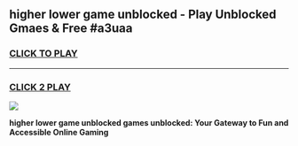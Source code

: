 
## higher lower game unblocked - Play Unblocked Gmaes & Free #a3uaa
<h3>
<a href="https://premium.freeplayer.one?title=higher_lower_game_unblocked&ref=01M">CLICK TO PLAY</a></h3>
<hr>

<h3>
<a href="https://premium.freeplayer.one?title=higher_lower_game_unblocked&ref=01M">CLICK 2 PLAY</a>
  
</h3>

<a href="https://premium.freeplayer.one?title=higher_lower_game_unblocked&ref=01M"><img src="https://clearcache.store/games.png"></a>


**higher lower game unblocked games unblocked: Your Gateway to Fun and Accessible Online Gaming**
